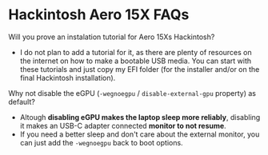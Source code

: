# Hackintosh Aero 15X FAQs

Will you prove an instalation tutorial for Aero 15Xs Hackintosh?
- I do not plan to add a tutorial for it, as there are plenty of resources on the internet on how to make a bootable USB media. You can start with these tutorials and just copy my EFI folder (for the installer and/or on the final Hackintosh installation).

Why not disable the eGPU (`-wegnoegpu` / `disable-external-gpu` property) as default?
- Altough **disabling eGPU makes the laptop sleep more reliably**, disabling it makes an USB-C adapter connected **monitor to not resume**.
- If you need a better sleep and don't care about the external monitor, you can just add the `-wegnoegpu` back to boot options.